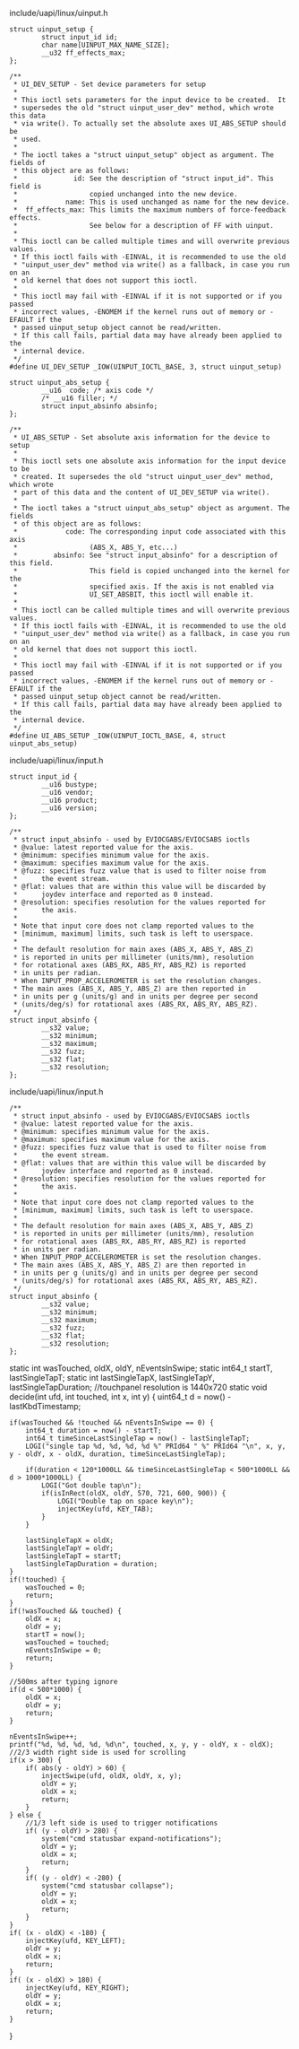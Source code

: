 include/uapi/linux/uinput.h
```
struct uinput_setup {
        struct input_id id;
        char name[UINPUT_MAX_NAME_SIZE];
        __u32 ff_effects_max;
};

/**
 * UI_DEV_SETUP - Set device parameters for setup
 *
 * This ioctl sets parameters for the input device to be created.  It
 * supersedes the old "struct uinput_user_dev" method, which wrote this data
 * via write(). To actually set the absolute axes UI_ABS_SETUP should be
 * used.
 *
 * The ioctl takes a "struct uinput_setup" object as argument. The fields of
 * this object are as follows:
 *              id: See the description of "struct input_id". This field is
 *                  copied unchanged into the new device.
 *            name: This is used unchanged as name for the new device.
 *  ff_effects_max: This limits the maximum numbers of force-feedback effects.
 *                  See below for a description of FF with uinput.
 *
 * This ioctl can be called multiple times and will overwrite previous values.
 * If this ioctl fails with -EINVAL, it is recommended to use the old
 * "uinput_user_dev" method via write() as a fallback, in case you run on an
 * old kernel that does not support this ioctl.
 *
 * This ioctl may fail with -EINVAL if it is not supported or if you passed
 * incorrect values, -ENOMEM if the kernel runs out of memory or -EFAULT if the
 * passed uinput_setup object cannot be read/written.
 * If this call fails, partial data may have already been applied to the
 * internal device.
 */
#define UI_DEV_SETUP _IOW(UINPUT_IOCTL_BASE, 3, struct uinput_setup)

struct uinput_abs_setup {
        __u16  code; /* axis code */
        /* __u16 filler; */
        struct input_absinfo absinfo;
};

/**
 * UI_ABS_SETUP - Set absolute axis information for the device to setup
 *
 * This ioctl sets one absolute axis information for the input device to be
 * created. It supersedes the old "struct uinput_user_dev" method, which wrote
 * part of this data and the content of UI_DEV_SETUP via write().
 *
 * The ioctl takes a "struct uinput_abs_setup" object as argument. The fields
 * of this object are as follows:
 *            code: The corresponding input code associated with this axis
 *                  (ABS_X, ABS_Y, etc...)
 *         absinfo: See "struct input_absinfo" for a description of this field.
 *                  This field is copied unchanged into the kernel for the
 *                  specified axis. If the axis is not enabled via
 *                  UI_SET_ABSBIT, this ioctl will enable it.
 *
 * This ioctl can be called multiple times and will overwrite previous values.
 * If this ioctl fails with -EINVAL, it is recommended to use the old
 * "uinput_user_dev" method via write() as a fallback, in case you run on an
 * old kernel that does not support this ioctl.
 *
 * This ioctl may fail with -EINVAL if it is not supported or if you passed
 * incorrect values, -ENOMEM if the kernel runs out of memory or -EFAULT if the
 * passed uinput_setup object cannot be read/written.
 * If this call fails, partial data may have already been applied to the
 * internal device.
 */
#define UI_ABS_SETUP _IOW(UINPUT_IOCTL_BASE, 4, struct uinput_abs_setup)
```

include/uapi/linux/input.h
```
struct input_id {
        __u16 bustype;
        __u16 vendor;
        __u16 product;
        __u16 version;
};

/**
 * struct input_absinfo - used by EVIOCGABS/EVIOCSABS ioctls
 * @value: latest reported value for the axis.
 * @minimum: specifies minimum value for the axis.
 * @maximum: specifies maximum value for the axis.
 * @fuzz: specifies fuzz value that is used to filter noise from
 *      the event stream.
 * @flat: values that are within this value will be discarded by
 *      joydev interface and reported as 0 instead.
 * @resolution: specifies resolution for the values reported for
 *      the axis.
 *
 * Note that input core does not clamp reported values to the
 * [minimum, maximum] limits, such task is left to userspace.
 *
 * The default resolution for main axes (ABS_X, ABS_Y, ABS_Z)
 * is reported in units per millimeter (units/mm), resolution
 * for rotational axes (ABS_RX, ABS_RY, ABS_RZ) is reported
 * in units per radian.
 * When INPUT_PROP_ACCELEROMETER is set the resolution changes.
 * The main axes (ABS_X, ABS_Y, ABS_Z) are then reported in
 * in units per g (units/g) and in units per degree per second
 * (units/deg/s) for rotational axes (ABS_RX, ABS_RY, ABS_RZ).
 */
struct input_absinfo {
        __s32 value;
        __s32 minimum;
        __s32 maximum;
        __s32 fuzz;
        __s32 flat;
        __s32 resolution;
};
```


include/uapi/linux/input.h
```
/**
 * struct input_absinfo - used by EVIOCGABS/EVIOCSABS ioctls
 * @value: latest reported value for the axis.
 * @minimum: specifies minimum value for the axis.
 * @maximum: specifies maximum value for the axis.
 * @fuzz: specifies fuzz value that is used to filter noise from
 *      the event stream.
 * @flat: values that are within this value will be discarded by
 *      joydev interface and reported as 0 instead.
 * @resolution: specifies resolution for the values reported for
 *      the axis.
 *
 * Note that input core does not clamp reported values to the
 * [minimum, maximum] limits, such task is left to userspace.
 *
 * The default resolution for main axes (ABS_X, ABS_Y, ABS_Z)
 * is reported in units per millimeter (units/mm), resolution
 * for rotational axes (ABS_RX, ABS_RY, ABS_RZ) is reported
 * in units per radian.
 * When INPUT_PROP_ACCELEROMETER is set the resolution changes.
 * The main axes (ABS_X, ABS_Y, ABS_Z) are then reported in
 * in units per g (units/g) and in units per degree per second
 * (units/deg/s) for rotational axes (ABS_RX, ABS_RY, ABS_RZ).
 */
struct input_absinfo {
        __s32 value;
        __s32 minimum;
        __s32 maximum;
        __s32 fuzz;
        __s32 flat;
        __s32 resolution;
};
```




static int wasTouched, oldX, oldY, nEventsInSwipe;
static int64_t startT, lastSingleTapT;
static int lastSingleTapX, lastSingleTapY, lastSingleTapDuration;
//touchpanel resolution is 1440x720
static void decide(int ufd, int touched, int x, int y) {
    uint64_t d = now() - lastKbdTimestamp;

    if(wasTouched && !touched && nEventsInSwipe == 0) {
        int64_t duration = now() - startT;
        int64_t timeSinceLastSingleTap = now() - lastSingleTapT;
        LOGI("single tap %d, %d, %d, %d %" PRId64 " %" PRId64 "\n", x, y, y - oldY, x - oldX, duration, timeSinceLastSingleTap);

        if(duration < 120*1000LL && timeSinceLastSingleTap < 500*1000LL && d > 1000*1000LL) {
            LOGI("Got double tap\n");
            if(isInRect(oldX, oldY, 570, 721, 600, 900)) {
                LOGI("Double tap on space key\n");
                injectKey(ufd, KEY_TAB);
            }
        }

        lastSingleTapX = oldX;
        lastSingleTapY = oldY;
        lastSingleTapT = startT;
        lastSingleTapDuration = duration;
    }
    if(!touched) {
        wasTouched = 0;
        return;
    }
    if(!wasTouched && touched) {
        oldX = x;
        oldY = y;
        startT = now();
        wasTouched = touched;
        nEventsInSwipe = 0;
        return;
    }

    //500ms after typing ignore
    if(d < 500*1000) {
        oldX = x;
        oldY = y;
        return;
    }

    nEventsInSwipe++;
    printf("%d, %d, %d, %d, %d\n", touched, x, y, y - oldY, x - oldX);
    //2/3 width right side is used for scrolling
    if(x > 300) {
        if( abs(y - oldY) > 60) {
            injectSwipe(ufd, oldX, oldY, x, y);
            oldY = y;
            oldX = x;
            return;
        }
    } else {
        //1/3 left side is used to trigger notifications
        if( (y - oldY) > 280) {
            system("cmd statusbar expand-notifications");
            oldY = y;
            oldX = x;
            return;
        }
        if( (y - oldY) < -280) {
            system("cmd statusbar collapse");
            oldY = y;
            oldX = x;
            return;
        }
    }
    if( (x - oldX) < -180) {
        injectKey(ufd, KEY_LEFT);
        oldY = y;
        oldX = x;
        return;
    }
    if( (x - oldX) > 180) {
        injectKey(ufd, KEY_RIGHT);
        oldY = y;
        oldX = x;
        return;
    }
}
